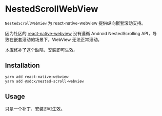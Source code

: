 # NestedScrollWebView

`NestedScrollWebView` 为 react-native-webview 提供纵向嵌套滚动支持。

因为社区的 [react-native-webview](https://github.com/react-native-webview/react-native-webview) 没有遵循 Android NestedScrolling API，导致在嵌套滚动的场景下，WebView 无法正常滚动。

本库修补了这个缺陷，安装即可生效。

## Installation

```sh
yarn add react-native-webview
yarn add @sdcx/nested-scroll-webview
```

## Usage

只是一个补丁，安装即可生效。

